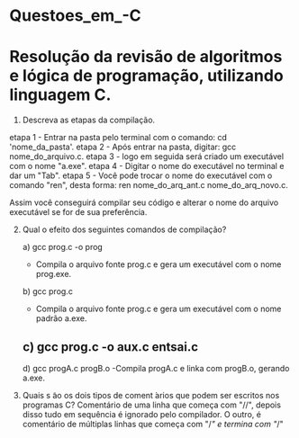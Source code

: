 # Questoes_em_-C
<h1>Resolução da revisão de algoritmos e lógica de programação, utilizando linguagem C.</h1>

1) Descreva as etapas da compilação.
   
  etapa 1 - Entrar na pasta pelo terminal com o comando: cd 'nome_da_pasta'.
  etapa 2 - Após entrar na pasta, digitar: gcc nome_do_arquivo.c.
  etapa 3 - logo em seguida será criado um executável com o nome "a.exe".
  etapa 4 - Digitar o nome do executável no terminal e dar um "Tab".
  etapa 5 - Você pode trocar o nome do executável com o comando "ren", desta forma: ren nome_do_arq_ant.c nome_do_arq_novo.c.

Assim você conseguirá compilar seu código e alterar o nome do arquivo executável se for de sua preferência.

2) Qual o efeito dos seguintes comandos de compilação?
   
   a) gcc prog.c -o prog
   - Compila o arquivo fonte prog.c e gera um executável com o nome prog.exe.

   b) gcc prog.c
   - Compila o arquivo fonte prog.c e gera um executável com o nome padrão a.exe.

   c) gcc prog.c -o aux.c entsai.c
   -
   
   d) gcc progA.c progB.o
   -Compila progA.c e linka com progB.o, gerando a.exe.

3) Quais s ̃ao os dois tipos de coment ́arios que podem ser escritos nos programas C?
   Comentário de uma linha que começa com "//", depois disso tudo em sequência é ignorado pelo compilador. O outro, é comentário de múltiplas linhas que começa com "/*" e termina com "*/"
